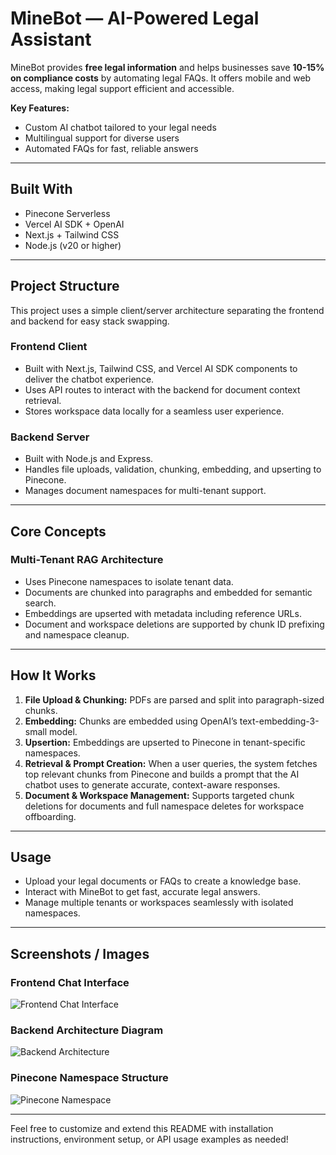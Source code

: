 # MineBot — AI-Powered Legal Assistant

MineBot provides **free legal information** and helps businesses save **10-15% on compliance costs** by automating legal FAQs. It offers mobile and web access, making legal support efficient and accessible.

**Key Features:**
- Custom AI chatbot tailored to your legal needs
- Multilingual support for diverse users
- Automated FAQs for fast, reliable answers

---

## Built With

- Pinecone Serverless  
- Vercel AI SDK + OpenAI  
- Next.js + Tailwind CSS  
- Node.js (v20 or higher)  

---

## Project Structure

This project uses a simple client/server architecture separating the frontend and backend for easy stack swapping.

### Frontend Client

- Built with Next.js, Tailwind CSS, and Vercel AI SDK components to deliver the chatbot experience.  
- Uses API routes to interact with the backend for document context retrieval.  
- Stores workspace data locally for a seamless user experience.

### Backend Server

- Built with Node.js and Express.  
- Handles file uploads, validation, chunking, embedding, and upserting to Pinecone.  
- Manages document namespaces for multi-tenant support.

---

## Core Concepts

### Multi-Tenant RAG Architecture

- Uses Pinecone namespaces to isolate tenant data.  
- Documents are chunked into paragraphs and embedded for semantic search.  
- Embeddings are upserted with metadata including reference URLs.  
- Document and workspace deletions are supported by chunk ID prefixing and namespace cleanup.

---

## How It Works

1. **File Upload & Chunking:** PDFs are parsed and split into paragraph-sized chunks.  
2. **Embedding:** Chunks are embedded using OpenAI’s text-embedding-3-small model.  
3. **Upsertion:** Embeddings are upserted to Pinecone in tenant-specific namespaces.  
4. **Retrieval & Prompt Creation:** When a user queries, the system fetches top relevant chunks from Pinecone and builds a prompt that the AI chatbot uses to generate accurate, context-aware responses.  
5. **Document & Workspace Management:** Supports targeted chunk deletions for documents and full namespace deletes for workspace offboarding.

---

## Usage

- Upload your legal documents or FAQs to create a knowledge base.  
- Interact with MineBot to get fast, accurate legal answers.  
- Manage multiple tenants or workspaces seamlessly with isolated namespaces.

---

## Screenshots / Images

<!--
Upload your images to your repo or an image hosting service and replace the URLs below.
-->

### Frontend Chat Interface  
![Frontend Chat Interface](https://your-image-link.com/frontend-chat.png)

### Backend Architecture Diagram  
![Backend Architecture](https://your-image-link.com/backend-architecture.png)

### Pinecone Namespace Structure  
![Pinecone Namespace](https://your-image-link.com/pinecone-namespace.png)

---

Feel free to customize and extend this README with installation instructions, environment setup, or API usage examples as needed!

